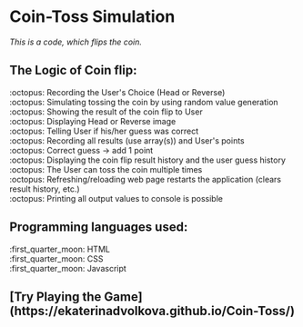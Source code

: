 # <h1> Coin-Toss Simulation</h1>
*This is a code, which flips the coin.*

<h2> The Logic of Coin flip: </h2>
:octopus: Recording the User's Choice (Head or Reverse) <br>
:octopus: Simulating tossing the coin by using random value generation<br>
:octopus: Showing the result of the coin flip to User<br>
:octopus: Displaying Head or Reverse image<br>
:octopus: Telling User if his/her guess was correct<br>
:octopus: Recording all results (use array(s)) and User's points<br>
:octopus: Correct guess -> add 1 point<br>
:octopus: Displaying the coin flip result history and the user guess history<br>
:octopus: The User can toss the coin multiple times<br>
:octopus: Refreshing/reloading web page restarts the application (clears result history, etc.)<br>
:octopus: Printing all output values to console is possible<br>


<h2> Programming languages used: </h2>
:first_quarter_moon: HTML <br>
:first_quarter_moon: CSS <br>
:first_quarter_moon: Javascript <br>

<h2>[Try Playing the Game](https://ekaterinadvolkova.github.io/Coin-Toss/)</h2>


